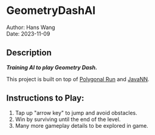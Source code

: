 # GeometryDashAI
Author: Hans Wang<br>
Date: 2023-11-09<br>

## Description
**_Training AI to play Geometry Dash._**<br>

This project is built on top of [Polygonal Run](https://github.com/hanswang0608/Polygonal-Run) and [JavaNN](https://github.com/hanswang0608/JavaNN).<br>



## Instructions to Play:
1. Tap up "arrow key" to jump and avoid obstacles. 
2. Win by surviving until the end of the level. 
3. Many more gameplay details to be explored in game.
